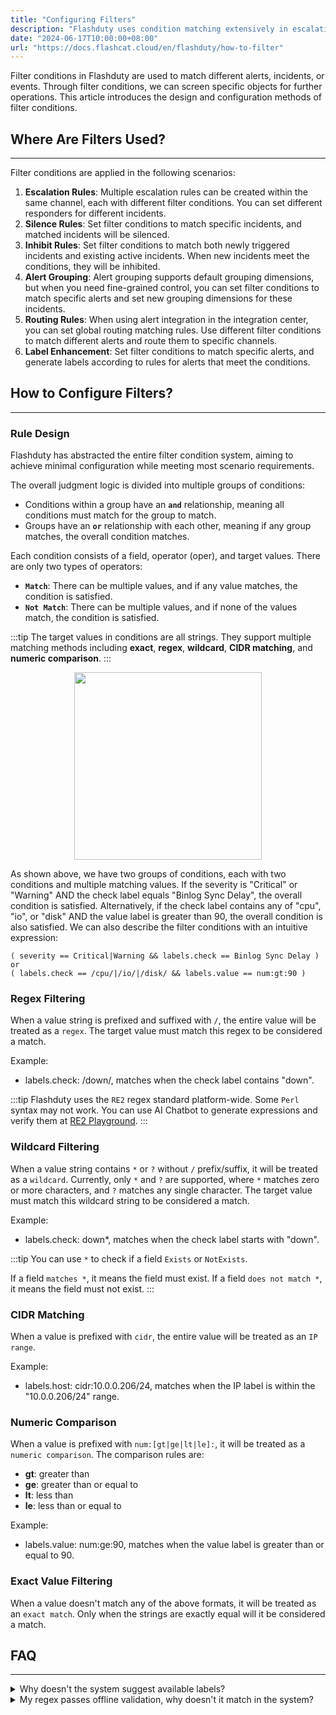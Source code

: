 ```yaml
---
title: "Configuring Filters"
description: "Flashduty uses condition matching extensively in escalation rules, silence rules, inhibit rules, routing, label enhancement, and other features to filter specific alerts or incidents. This article explains how to configure these conditions"
date: "2024-06-17T10:00:00+08:00"
url: "https://docs.flashcat.cloud/en/flashduty/how-to-filter"
---
```


Filter conditions in Flashduty are used to match different alerts, incidents, or events. Through filter conditions, we can screen specific objects for further operations. This article introduces the design and configuration methods of filter conditions.

## Where Are Filters Used?
---

Filter conditions are applied in the following scenarios:

1. **Escalation Rules**: Multiple escalation rules can be created within the same channel, each with different filter conditions. You can set different responders for different incidents.
2. **Silence Rules**: Set filter conditions to match specific incidents, and matched incidents will be silenced.
3. **Inhibit Rules**: Set filter conditions to match both newly triggered incidents and existing active incidents. When new incidents meet the conditions, they will be inhibited.
4. **Alert Grouping**: Alert grouping supports default grouping dimensions, but when you need fine-grained control, you can set filter conditions to match specific alerts and set new grouping dimensions for these incidents.
5. **Routing Rules**: When using alert integration in the integration center, you can set global routing matching rules. Use different filter conditions to match different alerts and route them to specific channels.
6. **Label Enhancement**: Set filter conditions to match specific alerts, and generate labels according to rules for alerts that meet the conditions.

## How to Configure Filters?
---

### Rule Design

Flashduty has abstracted the entire filter condition system, aiming to achieve minimal configuration while meeting most scenario requirements.

The overall judgment logic is divided into multiple groups of conditions:
- Conditions within a group have an **`and`** relationship, meaning all conditions must match for the group to match.
- Groups have an **`or`** relationship with each other, meaning if any group matches, the overall condition matches.

Each condition consists of a field, operator (oper), and target values. There are only two types of operators:
- **`Match`**: There can be multiple values, and if any value matches, the condition is satisfied.
- **`Not Match`**: There can be multiple values, and if none of the values match, the condition is satisfied.

:::tip
The target values in conditions are all strings. They support multiple matching methods including **exact**, **regex**, **wildcard**, **CIDR matching**, and **numeric comparison**.
:::

<img src="https://download.flashcat.cloud/flashduty/kb/filter.png" style="display: block; margin: 0 auto;" height="300"/>

As shown above, we have two groups of conditions, each with two conditions and multiple matching values. If the severity is "Critical" or "Warning" AND the check label equals "Binlog Sync Delay", the overall condition is satisfied. Alternatively, if the check label contains any of "cpu", "io", or "disk" AND the value label is greater than 90, the overall condition is also satisfied. We can also describe the filter conditions with an intuitive expression:

```
( severity == Critical|Warning && labels.check == Binlog Sync Delay )
or
( labels.check == /cpu/|/io/|/disk/ && labels.value == num:gt:90 )
```

### Regex Filtering

When a value string is prefixed and suffixed with `/`, the entire value will be treated as a `regex`. The target value must match this regex to be considered a match.

Example:
- labels.check: /down/, matches when the check label contains "down".

:::tip
Flashduty uses the `RE2` regex standard platform-wide. Some `Perl` syntax may not work. You can use AI Chatbot to generate expressions and verify them at [RE2 Playground](https://re2js.leopard.in.ua/).
:::

### Wildcard Filtering

When a value string contains `*` or `?` without `/` prefix/suffix, it will be treated as a `wildcard`. Currently, only `*` and `?` are supported, where `*` matches zero or more characters, and `?` matches any single character. The target value must match this wildcard string to be considered a match.

Example:
- labels.check: down*, matches when the check label starts with "down".

:::tip
You can use `*` to check if a field `Exists` or `NotExists`.

If a field `matches *`, it means the field must exist. If a field `does not match *`, it means the field must not exist.
:::

### CIDR Matching

When a value is prefixed with `cidr`, the entire value will be treated as an `IP range`.

Example:
- labels.host: cidr:10.0.0.206/24, matches when the IP label is within the "10.0.0.206/24" range.

### Numeric Comparison

When a value is prefixed with `num:[gt|ge|lt|le]:`, it will be treated as a `numeric comparison`. The comparison rules are:
- **gt**: greater than
- **ge**: greater than or equal to
- **lt**: less than
- **le**: less than or equal to

Example:
- labels.value: num:ge:90, matches when the value label is greater than or equal to 90.

### Exact Value Filtering

When a value doesn't match any of the above formats, it will be treated as an `exact match`. Only when the strings are exactly equal will it be considered a match.

## FAQ
---

<details>
  <summary>Why doesn't the system suggest available labels?</summary>
  Flashduty receives large amounts of data, and to ensure system stability, it only searches for and deduplicates labels from up to 500 alert events within the past 24 hours. Therefore, the available labels may change dynamically, and no labels may be available if there's no new data in the past 24 hours.

  In this case, **you can manually enter labels**.
</details>

<details>
  <summary>My regex passes offline validation, why doesn't it match in the system?</summary>
  Flashduty uses the `RE2` regex standard platform-wide. Some `Perl` syntax may not work. You can use AI Chatbot to generate expressions and verify them at RE2 Playground.
</details>
